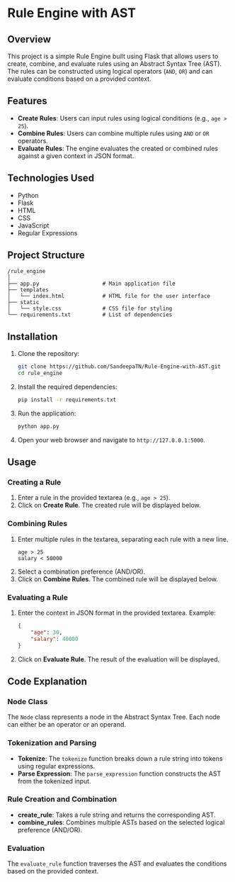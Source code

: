 # Rule Engine with AST

## Overview

This project is a simple Rule Engine built using Flask that allows users to create, combine, and evaluate rules using an Abstract Syntax Tree (AST). The rules can be constructed using logical operators (`AND`, `OR`) and can evaluate conditions based on a provided context.

## Features

- **Create Rules**: Users can input rules using logical conditions (e.g., `age > 25`).
- **Combine Rules**: Users can combine multiple rules using `AND` or `OR` operators.
- **Evaluate Rules**: The engine evaluates the created or combined rules against a given context in JSON format.

## Technologies Used

- Python
- Flask
- HTML
- CSS
- JavaScript
- Regular Expressions

## Project Structure

```
/rule_engine
│
├── app.py                    # Main application file
├── templates
│   └── index.html            # HTML file for the user interface
├── static
│   └── style.css             # CSS file for styling
└── requirements.txt          # List of dependencies
```

## Installation

1. Clone the repository:

   ```bash
   git clone https://github.com/SandeepaTN/Rule-Engine-with-AST.git
   cd rule_engine
   ```

2. Install the required dependencies:

   ```bash
   pip install -r requirements.txt
   ```

3. Run the application:

   ```bash
   python app.py
   ```

4. Open your web browser and navigate to `http://127.0.0.1:5000`.


## Usage

### Creating a Rule

1. Enter a rule in the provided textarea (e.g., `age > 25`).
2. Click on **Create Rule**. The created rule will be displayed below.

### Combining Rules

1. Enter multiple rules in the textarea, separating each rule with a new line.
   ```
   age > 25
   salary < 50000
   ```
2. Select a combination preference (AND/OR).
3. Click on **Combine Rules**. The combined rule will be displayed below.

### Evaluating a Rule

1. Enter the context in JSON format in the provided textarea. Example:
   ```json
   {
       "age": 30,
       "salary": 40000
   }
   ```
2. Click on **Evaluate Rule**. The result of the evaluation will be displayed.

## Code Explanation

### Node Class

The `Node` class represents a node in the Abstract Syntax Tree. Each node can either be an operator or an operand.

### Tokenization and Parsing

- **Tokenize**: The `tokenize` function breaks down a rule string into tokens using regular expressions.
- **Parse Expression**: The `parse_expression` function constructs the AST from the tokenized input.

### Rule Creation and Combination

- **create_rule**: Takes a rule string and returns the corresponding AST.
- **combine_rules**: Combines multiple ASTs based on the selected logical preference (AND/OR).

### Evaluation

The `evaluate_rule` function traverses the AST and evaluates the conditions based on the provided context.
